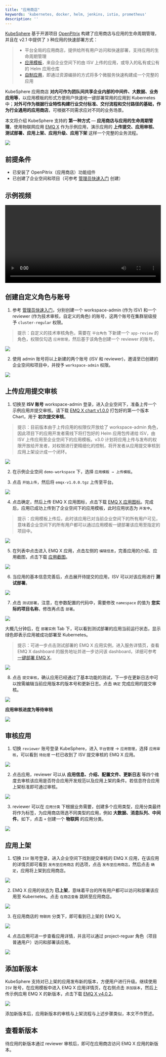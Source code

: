 ```yaml
---
title: "应用商店"
keywords: 'kubernetes, docker, helm, jenkins, istio, prometheus'
description: ''
---
```


[KubeSphere](https://github.com/kubesphere/kubesphere) 基于开源项目 [OpenPitrix](https://openpitrix.io) 构建了应用商店与应用的生命周期管理，并且在 v2.1 中提供了 `3` 种应用的快速部署方式：

> - 平台全局的应用商店，提供给所有用户访问和快速部署，支持应用的生命周期管理
> - [应用模板](../one-click-deploy)，来自企业空间下的由 ISV 上传的应用，或导入的私有或公有的 Helm 应用仓库
> - [自制应用](../wordpress-deployment)，即通过资源编排的方式将多个微服务快速构建成一个完整的应用


KubeSphere 应用商店 **对内可作为团队间共享企业内部的中间件、大数据、业务应用等**，以应用模板的形式方便用户快速地一键部署常用的应用到 Kubernetes 中；**对外可作为根据行业特性构建行业交付标准、交付流程和交付路径的基础，作为行业通用的应用商店**，可根据不同需求应对不同的业务场景。

本文将介绍 KubeSphere 支持的 **第一种方式** — **应用商店与应用的生命周期管理**，使用物联网应用 [EMQ X](https://www.emqx.io) 作为示例应用，演示应用的 **上传提交、应用审核、测试部署、应用上架、应用升级、应用下架** 这样一个完整的业务流程。

![](https://pek3b.qingstor.com/kubesphere-docs/png/20191025011318.png)

## 前提条件

- 已安装了 OpenPitrix（应用商店）功能组件
- 已创建了企业空间和项目（可参考 [管理员快速入门](../../quick-start/admin-quick-start) 创建）

## 示例视频

<video controls="controls" style="width: 100% !important; height: auto !important;">
  <source type="video/mp4" src="https://kubesphere-docs.pek3b.qingstor.com/website/%E5%85%A5%E9%97%A8%E6%95%99%E7%A8%8B/%E5%BA%94%E7%94%A8%E5%95%86%E5%BA%97Demo.mp4">
</video>

## 创建自定义角色与账号

1. 参考 [管理员快速入门](../../quick-start/admin-quick-start)，分别创建一个 workspace-admin (作为 ISV) 和一个 reviewer (作为技术审核，自定义的角色) 的账号，这两个账号在集群层级授予 `cluster-regular` 权限。

> 提示：自定义的技术审核角色，需要在 `平台角色` 下新建一个 `app-review` 的角色，权限仅勾选 `应用管理`，然后基于该角色创建一个 reviewer 的账号。

![](https://pek3b.qingstor.com/kubesphere-docs/png/20191101143114.png)

2. 使用 admin 账号将以上新建的两个账号 (ISV 和 reviewer)，邀请至已创建的企业空间和项目中，并授予 `workspace-admin` 权限。

![](https://pek3b.qingstor.com/kubesphere-docs/png/20191101143628.png)

## 上传应用提交审核

1. 切换至 **ISV 账号** workspace-admin 登录，进入企业空间下，准备上传一个示例应用并提交审核。请下载 [EMQ X chart v1.0.0](https://github.com/kubesphere/tutorial/raw/master/tutorial%205%20-%20app-store/emqx-v1.0.0-rc.1.tgz) 打包好的第一个版本 Chart，用于 **初次提交审核**。

> 提示：目前版本由于上传应用的权限仅开放给了 workspace-admin 角色，因此项目下的应用开发者需线下将打包好的 Helm 应用包传递给 ISV，由 ISV 上传应用至企业空间下的应用模板。v3.0 计划将应用上传与发布的权限开放给开发者，对权限进行更精细化的控制，将开发者从应用提交审核到应用上架设计成一个闭环。

![](https://pek3b.qingstor.com/kubesphere-docs/png/20191101145131.png)

2. 在示例企业空间 `demo-workspace` 下，选择 `应用模板 → 上传模板`。

3. 点击 `开始上传`，然后将 `emqx-v1.0.0.tgz` 上传至平台。

![](https://pek3b.qingstor.com/kubesphere-docs/png/20191101145237.png)

4. 点击确定，然后上传 EMQ X 应用图标，点击下载 [EMQ X 应用图标](https://github.com/kubesphere/tutorial/raw/master/tutorial%205%20-%20app-store/emqx-logo.png)。完成后，应用已成功上传到了企业空间下的应用模板，此时应用状态为 `开发中`。

> 提示：应用模板上传后，此时该应用已对当前企业空间下的所有用户可见，意味着企业空间下的所有用户都可以通过应用模板一键部署该应用至指定的项目中。

![](https://pek3b.qingstor.com/kubesphere-docs/png/20191101145501.png)

5. 在列表中点击进入 EMQ X 应用，点击左侧的 `编辑信息`，完善应用的介绍、应用截图，点击下载 [应用截图](https://github.com/kubesphere/tutorial/raw/master/tutorial%205%20-%20app-store/emq-dashboard.png)。

![](https://pek3b.qingstor.com/kubesphere-docs/png/20191101150414.png)

6. 当应用的基本信息完善后，点击展开待提交的应用，ISV 可以对该应用进行 **测试部署**。

![](https://pek3b.qingstor.com/kubesphere-docs/png/20191101150606.png)

7. 点击 `测试部署`，注意，在参数配置的代码中，需要修改 `namespace` 的值为 **您实际的项目名称**，修改再点击 `部署`。

![](https://pek3b.qingstor.com/kubesphere-docs/png/20191101172841.png)

大概几分钟后，在 `部署实例` Tab 下，可以看到测试部署的应用当前运行状态，显示绿色即表示应用被成功部署至 Kubernetes。

> 提示：可进一步点击测试部署的 EMQ X 应用实例，进入服务详情页，查看 EMQ X dashboard 的服务地址并进一步访问该 dashboard，详细可参考 [一键部署 EMQ X](../one-click-deploy)。

![](https://pek3b.qingstor.com/kubesphere-docs/png/20191101173213.png)

8. 点击 `提交审核`，确认应用已经通过了基本功能的测试，下一步在更新日志中可以按需编辑当前应用版本的版本号和更新日志。点击 `确定` 完成应用的提交审核。

![](https://pek3b.qingstor.com/kubesphere-docs/png/20191101174045.png)

**应用审核进度为等待审核**

![](https://pek3b.qingstor.com/kubesphere-docs/png/20191101174314.png)

## 审核应用

1. 切换 `reviewer` 账号登录 KubeSphere，进入 `平台管理` → `应用管理`，选择 `应用审核`，可以看到 `待处理` 一栏已收到了 ISV 提交审核的 EMQ X 应用。

![](https://pek3b.qingstor.com/kubesphere-docs/png/20191101174715.png)

2. 点击应用，reviewer 可以从 **应用信息、介绍、配置文件、更新日志** 等四个维度去审核该应用是否符合应用开发规范以及应用上架的条件。若信息符合应用上架标准即可通过审核。

![](https://pek3b.qingstor.com/kubesphere-docs/png/20191101174819.png)

3. reviewer 可以在 `应用分类` 下根据业务需要，创建多个应用类型，应用分类最终将作为标签，为应用商店筛选不同类型的应用，例如 **大数据、消息队列、中间件**。如下，点击 `+` 创建一个 **物联网** 的应用分类。

![](https://pek3b.qingstor.com/kubesphere-docs/png/20191101175257.png)

## 应用上架

1. 切换 `ISV` 账号登录，进入企业空间下找到提交审核的 EMQ X 应用，在该应用的详情页即可看到 `发布至应用商店` 的选项，点击 `发布至应用商店`，然后点击 `确定`，应用将上架到应用商店。

![](https://pek3b.qingstor.com/kubesphere-docs/png/20191101175834.png)

2. EMQ X 应用的状态为 **已上架**，意味着平台的所有用户都可以访问和部署该应用至 Kubernetes。点击 `在商店查看` 跳转至应用商店。

![](https://pek3b.qingstor.com/kubesphere-docs/png/20191101180609.png)

3. 在应用商店的 `物联网` 分类下，即可看到已上架的 EMQ X。

![](https://pek3b.qingstor.com/kubesphere-docs/png/20191101180839.png)

4. 点击应用可进一步查看应用详情，并且可以通过 project-reguar 角色（项目普通用户）访问和部署该应用。

![](https://pek3b.qingstor.com/kubesphere-docs/png/20191101180935.png)

## 添加新版本

KubeSphere 支持对已上架的应用发布新的版本，方便用户进行升级。继续使用 `ISV` 账号，在应用模板中进入 EMQ X 应用详情页，在右侧点击 `添加版本`，然后上传示例应用 EMQ X 的新版本，点击下载 [EMQ X v4.0.2](https://github.com/kubesphere/tutorial/raw/master/tutorial%205%20-%20app-store/emqx-v4.0.2.tgz)。

![](https://pek3b.qingstor.com/kubesphere-docs/png/20191101181321.png)

添加新版本后，应用新版本的审核与上架流程与上述步骤类似，本文不作赘述。

## 查看新版本

待应用的新版本通过 reviewer 审核后，即可在应用商店访问 EMQ X 应用的新版本。
